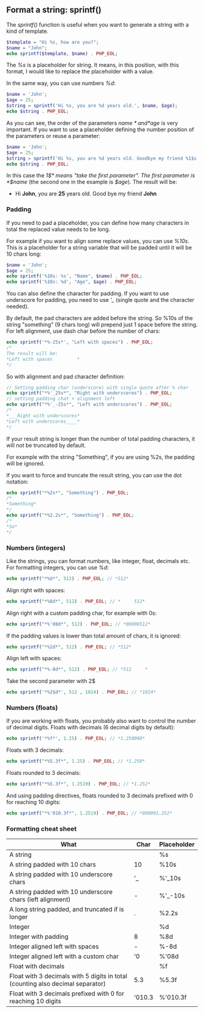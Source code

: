 ## Format a string: sprintf()
 The *sprintf()* function is useful when you want to generate a string with a kind of template.

```php
$template = "Hi %s, how are you?";
$name = "John";
echo sprintf($template, $name) . PHP_EOL;
```

The *%s* is a placeholder for string. It means, in this position, with this format, I would like to replace the placeholder with a value.

In the same way, you can use numbers *%d*:

```php
$name = 'John';
$age = 25;
$string = sprintf('Hi %s, you are %d years old.', $name, $age);
echo $string . PHP_EOL;
```

As you can see, the order of the parameters *$name* and *$age* is very important. If you want to use a placeholder defining the number position of the parameters or reuse a parameter:

```php
$name = 'John';
$age = 25;
$string = sprintf('Hi %s, you are %d years old. Goodbye my friend %1$s', $name, $age);
echo $string . PHP_EOL;
```

In this case the *1$* means "take the first parameter". The first parameter is *$name* (the second one in the example is *$age*). The result will be:

- Hi **John**, you are **25** years old. Good bye my friend **John**

### Padding

If you need to pad a placeholder, you can define how many characters in total the replaced value needs to be long.

For example if you want to align some replace values, you can use *%10s*. This is a placeholder for a string variable that will be padded until it will be 10 chars long:

```php
$name = 'John';
$age = 25;
echo sprintf('%10s: %s', "Name", $name) . PHP_EOL;
echo sprintf('%10s: %d', "Age", $age) . PHP_EOL;
```

You can also define the character for padding. If you want to use underscore for padding, you need to use *'_* (single quote and the character needed).

By default, the pad characters are added before the string. So %10s of the string "something" (9 chars long) will prepend just 1 space before the string.
For left alignment, use dash char before the number of chars:
```php
echo sprintf('*%-25s*', "Left with spaces") . PHP_EOL;
/*
The result will be:
*Left with spaces         *
*/
```
So with alignment and pad character definition:
```php
// Setting padding char (underscore) with single quote after % char
echo sprintf("*%'_25s*", "Right with underscores") . PHP_EOL;
// setting padding chat + alignment left
echo sprintf("*%'_-25s*", "Left with underscores") . PHP_EOL;
/*
*___Right with underscores*
*Left with underscores____*
*/
```

If your result string is longer than the number of total padding characters, it will not be truncated by default.

For example with the string "Something", if you are using %2s, the padding will be ignored.

If you want to force and truncate the result string, you can use the dot notation:

```php
echo sprintf("*%2s*", "Something") . PHP_EOL;
/*
*Something*
*/
echo sprintf("*%2.2s*", "Something") . PHP_EOL;
/*
*So*
*/
```

### Numbers (integers)

Like the strings, you can format numbers, like integer, float, decimals etc.
For formatting integers, you can use *%d*:

```php
echo sprintf("*%d*", 512) . PHP_EOL; // *512*
```
Align right with spaces:
```php
echo sprintf("*%8d*", 512) . PHP_EOL; // *     512*
```
Align right with a custom padding char, for example with 0s:
```php
echo sprintf("*%'08d*", 512) . PHP_EOL; // *00000512*
```
If the padding values is lower than total amount of chars, it is ignored:
```php
echo sprintf("*%2d*", 512) . PHP_EOL; // *512*
```
Align left with spaces:
```php
echo sprintf("*%-8d*", 512) . PHP_EOL; // *512     *
```
Take the second parameter with 2$
```php
echo sprintf('*%2$d*', 512 , 1024) . PHP_EOL; // *1024*
```

### Numbers (floats)

If you are working with floats, you probably also want to control the number of decimal digits.
Floats with decimals (6 decimal digits by default):
```php
echo sprintf('*%f*', 1.25) . PHP_EOL; // *1.250000*
```
Floats with 3 decimals:
```php
echo sprintf("*%5.3f*", 1.25) . PHP_EOL; // *1.250*
```
Floats rounded to 3 decimals:
```php
echo sprintf("*%5.3f*", 1.2519) . PHP_EOL; // *1.252*
```
And using padding directives, floats rounded to 3 decimals prefixed with 0 for reaching 10 digits:
```php
echo sprintf("*%'010.3f*", 1.2519) . PHP_EOL; // *000001.252*
```




### Formatting cheat sheet


| What                                                         | Char   | Placeholder |
| ------------------------------------------------------------ | ------ | ----------- |
| A string                                                     |        | %s          |
| A string padded with 10 chars                                | 10     | %10s        |
| A string padded with 10 underscore chars                     | '_     | %'_10s      |
| A string padded with 10 underscore chars (left alignment)    | -      | %'_-10s     |
| A long string padded, and truncated if is longer             | .      | %2.2s       |
| Integer                                                      |        | %d          |
| Integer with padding                                         | 8      | %8d         |
| Integer aligned left with spaces                             | -      | %-8d        |
| Integer aligned left with a custom char                      | '0     | %'08d       |
| Float with decimals                                          |        | %f          |
| Float with 3 decimals with 5 digits in total (counting also decimal separator) | 5.3    | %5.3f       |
| Float with 3 decimals prefixed with 0 for reaching 10 digits | '010.3 | %'010.3f    |
